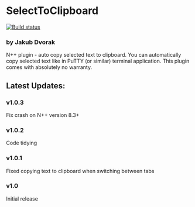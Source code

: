 # SelectToClipboard
[![Build status](https://ci.appveyor.com/api/projects/status/github/kubadee/npptextviz?svg=true)](https://github.com/KubaDee/SelectToClipboard)
### by Jakub Dvorak


N++ plugin - auto copy selected text to clipboard. You can automatically copy selected text like in PuTTY (or similar) terminal application. This plugin comes with absolutely no warranty.  

Latest Updates:
----  
### v1.0.3
Fix crash on N++ version 8.3+

### v1.0.2
Code tidying

### v1.0.1
Fixed copying text to clipboard when switching between tabs

### v1.0
Initial release

